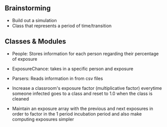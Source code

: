 Brainstorming
---
* Build out a simulation
* Class that represents a period of time/transition

Classes & Modules
---
* People: Stores information for each person regarding their percentage of exposure
* ExposureChance: takes in a specific person and exposure
* Parsers: Reads information in from csv files



* Increase a classroom's exposure factor (multiplicative factor) everytime someone infected goes to a class and reset to 1.0 when the class is cleaned
* Maintain an exposure array with the previous and next exposures in order to factor in the 1 period incubation period and also make computing exposures simpler

